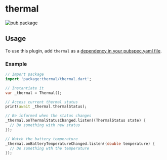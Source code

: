 # thermal

[![pub package](https://img.shields.io/pub/v/thermal.svg)](https://pub.dev/packages/thermal)

## Usage

To use this plugin, add `thermal` as a [dependency in your pubspec.yaml file](https://flutter.dev/docs/development/platform-integration/platform-channels).

### Example

```dart
// Import package
import 'package:thermal/thermal.dart';

// Instantiate it
var _thermal = Thermal();

// Access current thermal status
print(await _thermal.thermalStatus);

// Be informed when the status changes
_thermal.onThermalStatusChanged.listen((ThermalStatus state) {
  // Do something with new status
});

// Watch the battery temperature
_thermal.onBatteryTemperatureChanged.listen((double temperature) {
  // Do something wth the temperature
});
```
